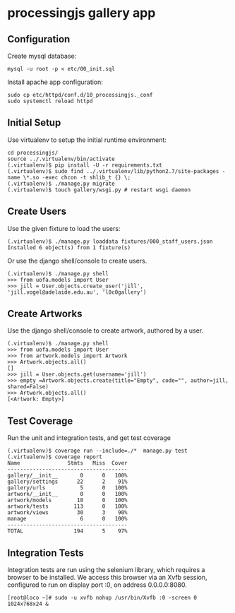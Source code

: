 processingjs gallery app
========================


Configuration
-------------

Create mysql database:

    mysql -u root -p < etc/00_init.sql

Install apache app configuration:

    sudo cp etc/httpd/conf.d/10_processingjs._conf
    sudo systemctl reload httpd



Initial Setup
-------------

Use virtualenv to setup the initial runtime environment:

    cd processingjs/
    source ../.virtualenv/bin/activate
    (.virtualenv)$ pip install -U -r requirements.txt
    (.virtualenv)$ sudo find ../.virtualenv/lib/python2.7/site-packages -name \*.so -exec chcon -t shlib_t {} \;
    (.virtualenv)$ ./manage.py migrate
    (.virtualenv)$ touch gallery/wsgi.py # restart wsgi daemon


Create Users
------------
Use the given fixture to load the users:

    (.virtualenv)$ ./manage.py loaddata fixtures/000_staff_users.json
    Installed 6 object(s) from 1 fixture(s)


Or use the django shell/console to create users.

    (.virtualenv)$ ./manage.py shell
    >>> from uofa.models import User
    >>> jill = User.objects.create_user('jill', 'jill.vogel@adelaide.edu.au', 'l0c0gallery')


Create Artworks
---------------
Use the django shell/console to create artwork, authored by a user.

    (.virtualenv)$ ./manage.py shell
    >>> from uofa.models import User
    >>> from artwork.models import Artwork
    >>> Artwork.objects.all()
    []
    >>> jill = User.objects.get(username='jill')
    >>> empty =Artwork.objects.create(title="Empty", code="", author=jill, shared=False)
    >>> Artwork.objects.all()
    [<Artwork: Empty>]


Test Coverage
-------------
Run the unit and integration tests, and get test coverage

    (.virtualenv)$ coverage run --include=./*  manage.py test
    (.virtualenv)$ coverage report
    Name               Stmts   Miss  Cover
    --------------------------------------
    gallery/__init__       0      0   100%
    gallery/settings      22      2    91%
    gallery/urls           5      0   100%
    artwork/__init__       0      0   100%
    artwork/models        18      0   100%
    artwork/tests        113      0   100%
    artwork/views         30      3    90%
    manage                 6      0   100%
    --------------------------------------
    TOTAL                194      5    97%


Integration Tests
-----------------
Integration tests are run using the selenium library, which requires a browser
to be installed.  We access this browser via an Xvfb session, configured to run
on display port :0, on address 0.0.0.0:8080.

    [root@loco ~]# sudo -u xvfb nohup /usr/bin/Xvfb :0 -screen 0 1024x768x24 &
